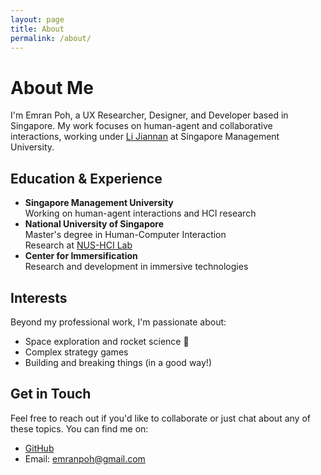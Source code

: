 ```yaml
---
layout: page
title: About
permalink: /about/
---
```


# About Me

I'm Emran Poh, a UX Researcher, Designer, and Developer based in Singapore. My work focuses on human-agent and collaborative interactions, working under [Li Jiannan](https://jchrisli.github.io/) at Singapore Management University.

## Education & Experience

- **Singapore Management University**  
  Working on human-agent interactions and HCI research
- **National University of Singapore**  
  Master's degree in Human-Computer Interaction  
  Research at [NUS-HCI Lab](https://synteraction.org/)
- **Center for Immersification**  
  Research and development in immersive technologies

## Interests

Beyond my professional work, I'm passionate about:
- Space exploration and rocket science 🚀
- Complex strategy games
- Building and breaking things (in a good way!)

## Get in Touch

Feel free to reach out if you'd like to collaborate or just chat about any of these topics. You can find me on:
- [GitHub](https://github.com/emranpoh)
- Email: emranpoh@gmail.com
